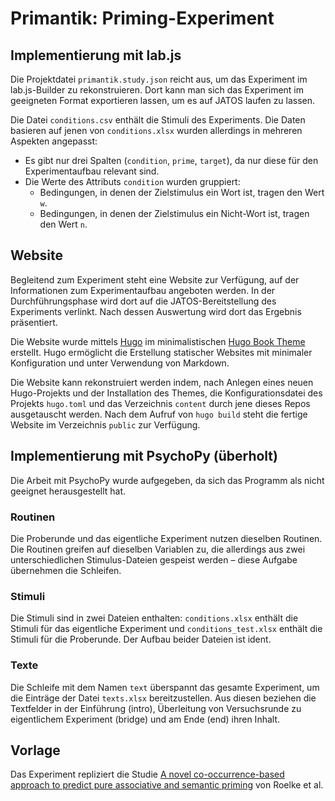 # Primantik: Priming-Experiment

## Implementierung mit lab.js

Die Projektdatei `primantik.study.json` reicht aus, um das Experiment im lab.js-Builder zu rekonstruieren. Dort kann man sich das Experiment im geeigneten Format exportieren lassen, um es auf JATOS laufen zu lassen.

Die Datei `conditions.csv` enthält die Stimuli des Experiments. Die Daten basieren auf jenen von `conditions.xlsx` wurden allerdings in mehreren Aspekten angepasst:

* Es gibt nur drei Spalten (`condition`, `prime`, `target`), da nur diese für den Experimentaufbau relevant sind.
* Die Werte des Attributs `condition` wurden gruppiert:
    * Bedingungen, in denen der Zielstimulus ein Wort ist, tragen den Wert `w`.
    * Bedingungen, in denen der Zielstimulus ein Nicht-Wort ist, tragen den Wert `n`.

## Website

Begleitend zum Experiment steht eine Website zur Verfügung, auf der Informationen zum Experimentaufbau angeboten werden. In der Durchführungsphase wird dort auf die JATOS-Bereitstellung des Experiments verlinkt. Nach dessen Auswertung wird dort das Ergebnis präsentiert.

Die Website wurde mittels [Hugo](https://github.com/gohugoio/hugo) im minimalistischen [Hugo Book Theme](https://github.com/alex-shpak/hugo-book) erstellt. Hugo ermöglicht die Erstellung statischer Websites mit minimaler Konfiguration und unter Verwendung von Markdown.

Die Website kann rekonstruiert werden indem, nach Anlegen eines neuen Hugo-Projekts und der Installation des Themes, die Konfigurationsdatei des Projekts `hugo.toml` und das Verzeichnis `content` durch jene dieses Repos ausgetauscht werden. Nach dem Aufruf von `hugo build` steht die fertige Website im Verzeichnis `public` zur Verfügung.

## Implementierung mit PsychoPy (überholt)

Die Arbeit mit PsychoPy wurde aufgegeben, da sich das Programm als nicht geeignet herausgestellt hat.

### Routinen

Die Proberunde und das eigentliche Experiment nutzen dieselben Routinen. Die Routinen greifen auf dieselben Variablen zu, die allerdings aus zwei unterschiedlichen Stimulus-Dateien gespeist werden – diese Aufgabe übernehmen die Schleifen.

### Stimuli

Die Stimuli sind in zwei Dateien enthalten: `conditions.xlsx` enthält die Stimuli für das eigentliche Experiment und `conditions_test.xlsx` enthält die Stimuli für die Proberunde. Der Aufbau beider Dateien ist ident.

### Texte

Die Schleife mit dem Namen `text` überspannt das gesamte Experiment, um die Einträge der Datei `texts.xlsx` bereitzustellen. Aus diesen beziehen die Textfelder in der Einführung (intro), Überleitung von Versuchsrunde zu eigentlichem Experiment (bridge) und am Ende (end) ihren Inhalt.

## Vorlage

Das Experiment repliziert die Studie 
[A novel co-occurrence-based approach to predict pure associative and semantic priming](https://doi.org/10.3758/s13423-018-1453-6) von Roelke et al.
